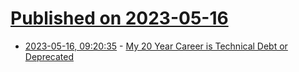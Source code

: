 # [Published on 2023-05-16](index.md)

* [2023-05-16, 09:20:35](https://lobste.rs/s/dzrlqr/my_20_year_career_is_technical_debt) - [My 20 Year Career is Technical Debt or Deprecated](https://blog.visionarycto.com/p/my-20-year-career-is-technical-debt)
